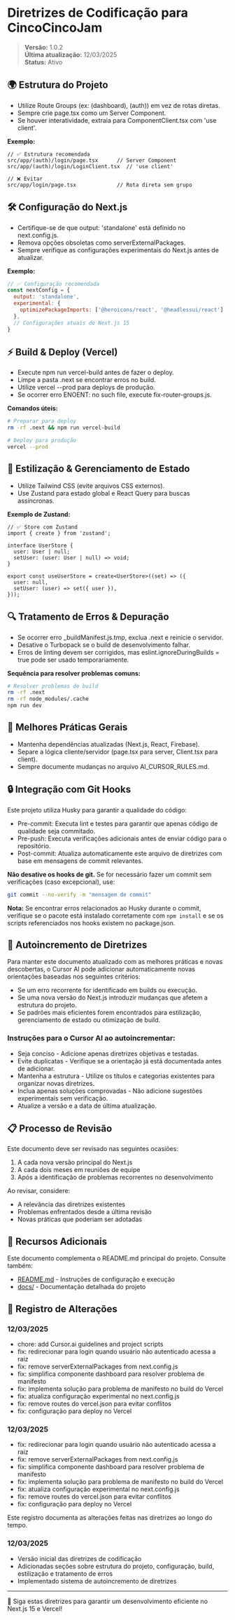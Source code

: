 # Diretrizes de Codificação para CincoCincoJam

> **Versão:** 1.0.2  
> **Última atualização:** 12/03/2025  
> **Status:** Ativo

## 🌍 Estrutura do Projeto

- Utilize Route Groups (ex: (dashboard), (auth)) em vez de rotas diretas.
- Sempre crie page.tsx como um Server Component.
- Se houver interatividade, extraia para ComponentClient.tsx com 'use client'.

**Exemplo:**
```tsx
// ✅ Estrutura recomendada
src/app/(auth)/login/page.tsx      // Server Component
src/app/(auth)/login/LoginClient.tsx  // 'use client'

// ❌ Evitar
src/app/login/page.tsx             // Rota direta sem grupo
```

## 🛠️ Configuração do Next.js

- Certifique-se de que output: 'standalone' está definido no next.config.js.
- Remova opções obsoletas como serverExternalPackages.
- Sempre verifique as configurações experimentais do Next.js antes de atualizar.

**Exemplo:**
```js
// ✅ Configuração recomendada
const nextConfig = {
  output: 'standalone',
  experimental: {
    optimizePackageImports: ['@heroicons/react', '@headlessui/react']
  },
  // Configurações atuais do Next.js 15
}
```

## ⚡ Build & Deploy (Vercel)

- Execute npm run vercel-build antes de fazer o deploy.
- Limpe a pasta .next se encontrar erros no build.
- Utilize vercel --prod para deploys de produção.
- Se ocorrer erro ENOENT: no such file, execute fix-router-groups.js.

**Comandos úteis:**
```bash
# Preparar para deploy
rm -rf .next && npm run vercel-build

# Deploy para produção
vercel --prod
```

## 🎨 Estilização & Gerenciamento de Estado

- Utilize Tailwind CSS (evite arquivos CSS externos).
- Use Zustand para estado global e React Query para buscas assíncronas.

**Exemplo de Zustand:**
```tsx
// ✅ Store com Zustand
import { create } from 'zustand';

interface UserStore {
  user: User | null;
  setUser: (user: User | null) => void;
}

export const useUserStore = create<UserStore>((set) => ({
  user: null,
  setUser: (user) => set({ user }),
}));
```

## 🔍 Tratamento de Erros & Depuração

- Se ocorrer erro _buildManifest.js.tmp, exclua .next e reinicie o servidor.
- Desative o Turbopack se o build de desenvolvimento falhar.
- Erros de linting devem ser corrigidos, mas eslint.ignoreDuringBuilds = true pode ser usado temporariamente.

**Sequência para resolver problemas comuns:**
```bash
# Resolver problemas de build
rm -rf .next
rm -rf node_modules/.cache
npm run dev
```

## 📌 Melhores Práticas Gerais

- Mantenha dependências atualizadas (Next.js, React, Firebase).
- Separe a lógica cliente/servidor (page.tsx para server, Client.tsx para client).
- Sempre documente mudanças no arquivo AI_CURSOR_RULES.md.

## 🔒 Integração com Git Hooks

Este projeto utiliza Husky para garantir a qualidade do código:

- Pre-commit: Executa lint e testes para garantir que apenas código de qualidade seja commitado.
- Pre-push: Executa verificações adicionais antes de enviar código para o repositório.
- Post-commit: Atualiza automaticamente este arquivo de diretrizes com base em mensagens de commit relevantes.

**Não desative os hooks de git.** Se for necessário fazer um commit sem verificações (caso excepcional), use:

```bash
git commit --no-verify -m "mensagem de commit"
```

**Nota:** Se encontrar erros relacionados ao Husky durante o commit, verifique se o pacote está instalado corretamente com `npm install` e se os scripts referenciados nos hooks existem no package.json.

## 🔄 Autoincremento de Diretrizes

Para manter este documento atualizado com as melhores práticas e novas descobertas, o Cursor AI pode adicionar automaticamente novas orientações baseadas nos seguintes critérios:

- Se um erro recorrente for identificado em builds ou execução.
- Se uma nova versão do Next.js introduzir mudanças que afetem a estrutura do projeto.
- Se padrões mais eficientes forem encontrados para estilização, gerenciamento de estado ou otimização de build.

### Instruções para o Cursor AI ao autoincrementar:

- Seja conciso - Adicione apenas diretrizes objetivas e testadas.
- Evite duplicatas - Verifique se a orientação já está documentada antes de adicionar.
- Mantenha a estrutura - Utilize os títulos e categorias existentes para organizar novas diretrizes.
- Inclua apenas soluções comprovadas - Não adicione sugestões experimentais sem verificação.
- Atualize a versão e a data de última atualização.

## 📋 Processo de Revisão

Este documento deve ser revisado nas seguintes ocasiões:

1. A cada nova versão principal do Next.js
2. A cada dois meses em reuniões de equipe
3. Após a identificação de problemas recorrentes no desenvolvimento

Ao revisar, considere:
- A relevância das diretrizes existentes
- Problemas enfrentados desde a última revisão
- Novas práticas que poderiam ser adotadas

## 🔗 Recursos Adicionais

Este documento complementa o README.md principal do projeto. Consulte também:

- [README.md](./README.md) - Instruções de configuração e execução
- [docs/](./docs/) - Documentação detalhada do projeto

## 📝 Registro de Alterações

### 12/03/2025

- chore: add Cursor.ai guidelines and project scripts
- fix: redirecionar para login quando usuário não autenticado acessa a raiz
- fix: remove serverExternalPackages from next.config.js
- fix: simplifica componente dashboard para resolver problema de manifesto
- fix: implementa solução para problema de manifesto no build do Vercel
- fix: atualiza configuração experimental no next.config.js
- fix: remove routes do vercel.json para evitar conflitos
- fix: configuração para deploy no Vercel

### 12/03/2025

- fix: redirecionar para login quando usuário não autenticado acessa a raiz
- fix: remove serverExternalPackages from next.config.js
- fix: simplifica componente dashboard para resolver problema de manifesto
- fix: implementa solução para problema de manifesto no build do Vercel
- fix: atualiza configuração experimental no next.config.js
- fix: remove routes do vercel.json para evitar conflitos
- fix: configuração para deploy no Vercel

Este registro documenta as alterações feitas nas diretrizes ao longo do tempo.

### 12/03/2025

- Versão inicial das diretrizes de codificação
- Adicionadas seções sobre estrutura do projeto, configuração, build, estilização e tratamento de erros
- Implementado sistema de autoincremento de diretrizes

---

🚀 Siga estas diretrizes para garantir um desenvolvimento eficiente no Next.js 15 e Vercel! 